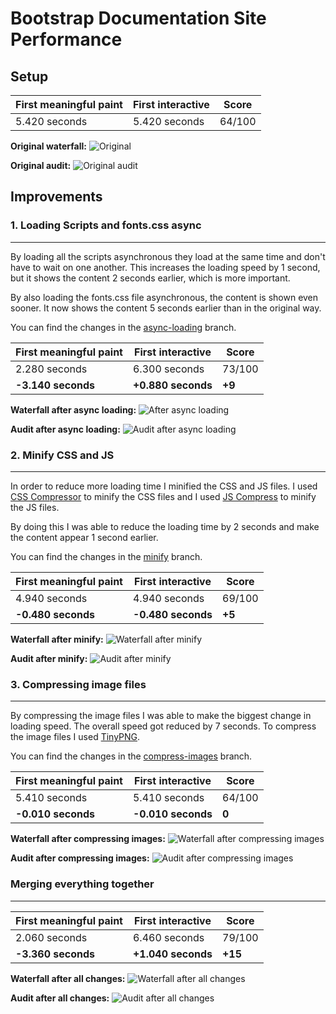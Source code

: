 # Bootstrap Documentation Site Performance

<!-- Add intro -->

## Setup

<!-- Add setup -->

| First meaningful paint | First interactive  | Score  |
| ---------------------- | ------------------ | ------ |
| 5.420 seconds          | 5.420 seconds      | 64/100 |

**Original waterfall:**
![Original](screenshots/original.png)

**Original audit:**
![Original audit](screenshots/audit-original.png)

## Improvements

### 1. Loading Scripts and fonts.css async
---

By loading all the scripts asynchronous they load at the same time and don't have to wait on one another. This increases the loading speed by 1 second, but it shows the content 2 seconds earlier, which is more important.

By also loading the fonts.css file asynchronous, the content is shown even sooner. It now shows the content 5 seconds earlier than in the original way.

You can find the changes in the [async-loading](../async-loading/AUDIT.md) branch.

| First meaningful paint | First interactive  | Score  |
| ---------------------- | ------------------ | ------ |
| 2.280 seconds          | 6.300 seconds      | 73/100 |
| **-3.140 seconds**     | **+0.880 seconds** | **+9** |

**Waterfall after async loading:**
![After async loading](screenshots/after-async-loading.png)

**Audit after async loading:**
![Audit after async loading](screenshots/audit-after-async-loading.png)

### 2. Minify CSS and JS
---

In order to reduce more loading time I minified the CSS and JS files. I used [CSS Compressor](https://csscompressor.com/) to minify the CSS files and I used [JS Compress](https://jscompress.com/) to minify the JS files.

By doing this I was able to reduce the loading time by 2 seconds and make the content appear 1 second earlier.

You can find the changes in the [minify](../minify/AUDIT.md) branch.

| First meaningful paint | First interactive  | Score  |
| ---------------------- | ------------------ | ------ |
| 4.940 seconds          | 4.940 seconds      | 69/100 |
| **-0.480 seconds**     | **-0.480 seconds** | **+5** |

**Waterfall after minify:**
![Waterfall after minify](screenshots/after-minify.png)

**Audit after minify:**
![Audit after minify](screenshots/audit-after-minify.png)

### 3. Compressing image files
---

By compressing the image files I was able to make the biggest change in loading speed. The overall speed got reduced by 7 seconds. To compress the image files I used [TinyPNG](https://tinypng.com/).

You can find the changes in the [compress-images](../compress-images/AUDIT.md) branch.

| First meaningful paint | First interactive  | Score  |
| ---------------------- | ------------------ | ------ |
| 5.410 seconds          | 5.410 seconds      | 64/100 |
| **-0.010 seconds**     | **-0.010 seconds** | **0**  |

**Waterfall after compressing images:**
![Waterfall after compressing images](screenshots/after-compress-images.png)

**Audit after compressing images:**
![Audit after compressing images](screenshots/audit-after-compress-images.png)

### Merging everything together
---

| First meaningful paint | First interactive  | Score  |
| ---------------------- | ------------------ | ------ |
| 2.060 seconds          | 6.460 seconds      | 79/100 |
| **-3.360 seconds**     | **+1.040 seconds** | **+15**|

**Waterfall after all changes:**
![Waterfall after all changes](screenshots/after-all-changes.png)

**Audit after all changes:**
![Audit after all changes](screenshots/audit-after-all-changes.png)
